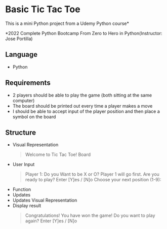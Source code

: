 # Basic Tic Tac Toe

This is a mini Python project from a Udemy Python course\*

\*2022 Complete Python Bootcamp From Zero to Hero in Python(Instructor: Jose Portilla)

## Language

- Python

## Requirements

- 2 players should be able to play the game (both sitting at the same computer)
- The board should be printed out every time a player makes a move
- I should be able to accept input of the player position and then place a symbol on the board

## Structure

- Visual Representation
  > Welcome to Tic Tac Toe!
  > Board
- User Input
  > Player 1: Do you Want to be X or O?
  > Player 1 will go first.
  > Are you ready to play? Enter [Y]es / [N]o
  > Choose your next position (1-9):
- Function
- Updates
- Updates Visual Representation
- Display result
  > Congratulations! You have won the game!
  > Do you want to play again? Enter [Y]es / [N]o

